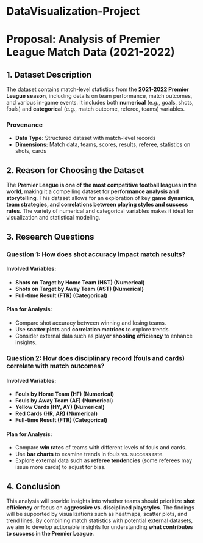 # DataVisualization-Project
# **Proposal: Analysis of Premier League Match Data (2021-2022)**

## **1. Dataset Description**
The dataset contains match-level statistics from the **2021-2022 Premier League season**, including details on team performance, match outcomes, and various in-game events. It includes both **numerical** (e.g., goals, shots, fouls) and **categorical** (e.g., match outcome, referee, teams) variables.

### **Provenance**
- **Data Type:** Structured dataset with match-level records
- **Dimensions:** Match data, teams, scores, results, referee, statistics on shots, cards

## **2. Reason for Choosing the Dataset**
The **Premier League is one of the most competitive football leagues in the world**, making it a compelling dataset for **performance analysis and storytelling**. This dataset allows for an exploration of key **game dynamics, team strategies, and correlations between playing styles and success rates**. The variety of numerical and categorical variables makes it ideal for visualization and statistical modeling.

## **3. Research Questions**

### **Question 1: How does shot accuracy impact match results?**
#### **Involved Variables:**
- **Shots on Target by Home Team (HST) (Numerical)**
- **Shots on Target by Away Team (AST) (Numerical)**
- **Full-time Result (FTR) (Categorical)**

#### **Plan for Analysis:**
- Compare shot accuracy between winning and losing teams.
- Use **scatter plots** and **correlation matrices** to explore trends.
- Consider external data such as **player shooting efficiency** to enhance insights.

### **Question 2: How does disciplinary record (fouls and cards) correlate with match outcomes?**
#### **Involved Variables:**
- **Fouls by Home Team (HF) (Numerical)**
- **Fouls by Away Team (AF) (Numerical)**
- **Yellow Cards (HY, AY) (Numerical)**
- **Red Cards (HR, AR) (Numerical)**
- **Full-time Result (FTR) (Categorical)**

#### **Plan for Analysis:**
- Compare **win rates** of teams with different levels of fouls and cards.
- Use **bar charts** to examine trends in fouls vs. success rate.
- Explore external data such as **referee tendencies** (some referees may issue more cards) to adjust for bias.

## **4. Conclusion**
This analysis will provide insights into whether teams should prioritize **shot efficiency** or focus on **aggressive vs. disciplined playstyles**. The findings will be supported by visualizations such as heatmaps, scatter plots, and trend lines. By combining match statistics with potential external datasets, we aim to develop actionable insights for understanding **what contributes to success in the Premier League**.
